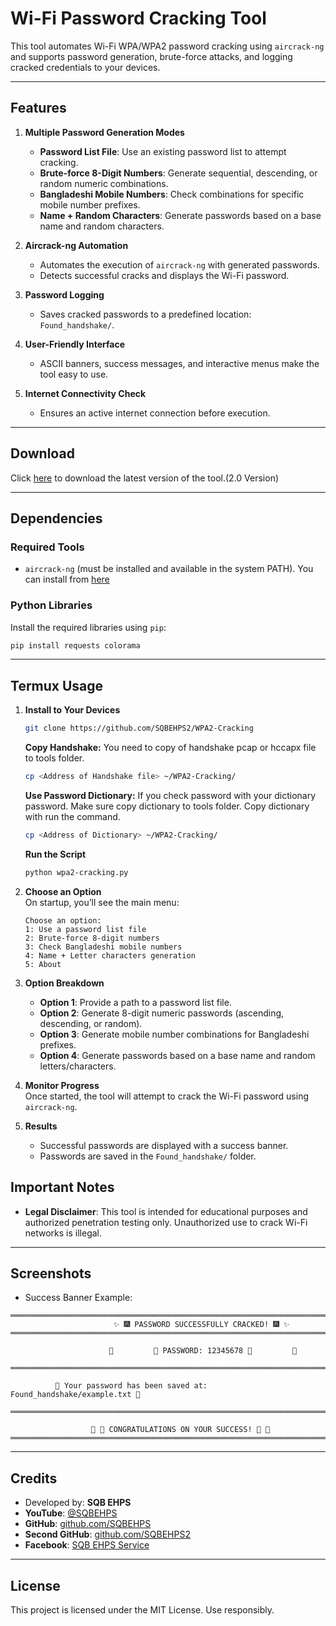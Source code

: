 
# **Wi-Fi Password Cracking Tool**

This tool automates Wi-Fi WPA/WPA2 password cracking using `aircrack-ng` and supports password generation, brute-force attacks, and logging cracked credentials to your devices.

---

## **Features**

1. **Multiple Password Generation Modes**
   - **Password List File**: Use an existing password list to attempt cracking.
   - **Brute-force 8-Digit Numbers**: Generate sequential, descending, or random numeric combinations.
   - **Bangladeshi Mobile Numbers**: Check combinations for specific mobile number prefixes.
   - **Name + Random Characters**: Generate passwords based on a base name and random characters.

2. **Aircrack-ng Automation**
   - Automates the execution of `aircrack-ng` with generated passwords.
   - Detects successful cracks and displays the Wi-Fi password.

3. **Password Logging**
   - Saves cracked passwords to a predefined location: `Found_handshake/`.

4. **User-Friendly Interface**
   - ASCII banners, success messages, and interactive menus make the tool easy to use.

5. **Internet Connectivity Check**
   - Ensures an active internet connection before execution.

---

## **Download**

Click [here](https://items.kesug.com/Product/product-24) to download the latest version of the tool.(2.0 Version)

---

## **Dependencies**

### **Required Tools**
- `aircrack-ng` (must be installed and available in the system PATH). You can install from [here](https://github.com/SQBEHPS2/termux-Aircrack-ng)

### **Python Libraries**
Install the required libraries using `pip`:

```bash
pip install requests colorama
```

---

## **Termux Usage**

1. **Install to Your Devices**
     ```bash
     git clone https://github.com/SQBEHPS2/WPA2-Cracking
     ```
   **Copy Handshake:**
     You need to copy of handshake pcap or hccapx file to tools folder.
     ```bash
     cp <Address of Handshake file> ~/WPA2-Cracking/
     ```
   **Use Password Dictionary:**
     If you check password with your dictionary password. Make sure copy dictionary to tools folder. Copy dictionary with run the command.
     ```bash
     cp <Address of Dictionary> ~/WPA2-Cracking/
     ```
   **Run the Script**  
     ```bash
     python wpa2-cracking.py
     ```

2. **Choose an Option**  
   On startup, you’ll see the main menu:
   ```
   Choose an option:
   1: Use a password list file
   2: Brute-force 8-digit numbers
   3: Check Bangladeshi mobile numbers
   4: Name + Letter characters generation
   5: About
   ```

3. **Option Breakdown**  
   - **Option 1**: Provide a path to a password list file.
   - **Option 2**: Generate 8-digit numeric passwords (ascending, descending, or random).
   - **Option 3**: Generate mobile number combinations for Bangladeshi prefixes.
   - **Option 4**: Generate passwords based on a base name and random letters/characters.

4. **Monitor Progress**  
   Once started, the tool will attempt to crack the Wi-Fi password using `aircrack-ng`.

5. **Results**  
   - Successful passwords are displayed with a success banner.
   - Passwords are saved in the `Found_handshake/` folder.


## **Important Notes**

- **Legal Disclaimer**: This tool is intended for educational purposes and authorized penetration testing only. Unauthorized use to crack Wi-Fi networks is illegal.


---

## **Screenshots**

- Success Banner Example:
```
══════════════════════════════════════════════════════════════════════════════
                       ✨ 🎆 PASSWORD SUCCESSFULLY CRACKED! 🎆 ✨
══════════════════════════════════════════════════════════════════════════════

                      🌟         🔐 PASSWORD: 12345678 🔐         🌟

══════════════════════════════════════════════════════════════════════════════

          💾 Your password has been saved at: Found_handshake/example.txt 💾

══════════════════════════════════════════════════════════════════════════════

                  🎉 🎈 CONGRATULATIONS ON YOUR SUCCESS! 🎈 🎉
══════════════════════════════════════════════════════════════════════════════
```

---

## **Credits**

- Developed by: **SQB EHPS**
- **YouTube**: [@SQBEHPS](https://www.youtube.com/@SQBEHPS)  
- **GitHub**: [github.com/SQBEHPS](https://github.com/SQBEHPS)  
- **Second GitHub**: [github.com/SQBEHPS2](https://github.com/SQBEHPS2)  
- **Facebook**: [SQB EHPS Service](https://facebook.com)

---

## **License**

This project is licensed under the MIT License. Use responsibly.
